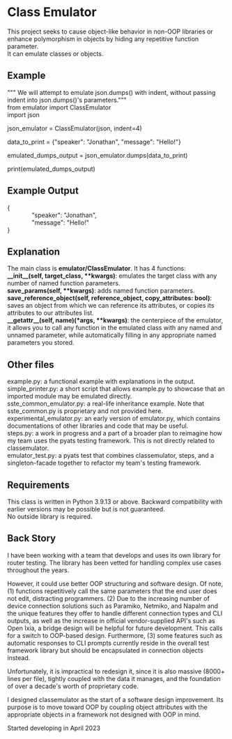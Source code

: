 # Class Emulator
This project seeks to cause object-like behavior in non-OOP libraries or enhance polymorphism in objects by hiding any repetitive function parameter.  
It can emulate classes or objects.  

## Example
""" We will attempt to emulate json.dumps() with indent, without passing indent into json.dumps()'s parameters."""  
from emulator import ClassEmulator  
import json  

json_emulator = ClassEmulator(json, indent=4)  

data_to_print = {"speaker": "Jonathan", "message": "Hello!"}  

emulated_dumps_output = json_emulator.dumps(data_to_print)  

print(emulated_dumps_output)  

## Example Output
{  
&emsp;&emsp;&emsp;&emsp;"speaker": "Jonathan",  
&emsp;&emsp;&emsp;&emsp;"message": "Hello!"  
}  

## Explanation
The main class is **emulator/ClassEmulator**. It has 4 functions:  
    **\_\_init\_\_(self, target_class, \*\*kwargs)**: emulates the target class with any number of named function parameters.  
    **save_params(self, \*\*kwargs)**: adds named function parameters.  
    **save_reference_object(self, reference_object, copy_attributes: bool)**: saves an object from which we can reference its attributes, or copies its attributes to our attributes list.  
    **\_\_getattr\_\_(self, name)(*args, \*\*kwargs)**: the centerpiece of the emulator, it allows you to call any function in the emulated class with any named and unnamed parameter, while automatically filling in any appropriate named parameters you stored.  

## Other files
example.py: a functional example with explanations in the output.  
simple_printer.py: a short script that allows example.py to showcase that an imported module may be emulated directly.  
sste_common_emulator.py: a real-life inheritance example. Note that sste_common.py is proprietary and not provided here.  
experimental_emulator.py: an early version of emulator.py, which contains documentations of other libraries and code that may be useful.  
steps.py: a work in progress and a part of a broader plan to reimagine how my team uses the pyats testing framework. This is not directly related to classemulator.  
emulator_test.py: a pyats test that combines classemulator, steps, and a singleton-facade together to refactor my team's testing framework.  

## Requirements
This class is written in Python 3.9.13 or above. Backward compatibility with earlier versions may be possible but is not guaranteed.  
No outside library is required.  

## Back Story
I have been working with a team that develops and uses its own library for router testing. The library has been vetted for handling complex use cases throughout the years.  
  
However, it could use better OOP structuring and software design. Of note, (1) functions repetitively call the same parameters that the end user does not edit, distracting programmers. (2) Due to the increasing number of device connection solutions such as Paramiko, Netmiko, and Napalm and the unique features they offer to handle different connection types and CLI outputs, as well as the increase in official vendor-supplied API's such as Open Ixia, a bridge design will be helpful for future development. This calls for a switch to OOP-based design. Furthermore, (3) some features such as automatic responses to CLI prompts currently reside in the overall test framework library but should be encapsulated in connection objects instead.  
   
Unfortunately, it is impractical to redesign it, since it is also massive (8000+ lines per file), tightly coupled with the data it manages, and the foundation of over a decade's worth of proprietary code.  
  
I designed classemulator as the start of a software design improvement. Its purpose is to move toward OOP by coupling object attributes with the appropriate objects in a framework not designed with OOP in mind.  
  
Started developing in April 2023

